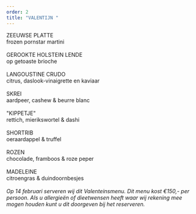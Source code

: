 ```yaml
---
order: 2
title: "VALENTIJN "
---
```

ZEEUWSE PLATTE \
frozen pornstar martini \
\
GEROOKTE HOLSTEIN LENDE\
op getoaste brioche \
\
LANGOUSTINE CRUDO\
citrus, daslook-vinaigrette en kaviaar\
\
SKREI\
aardpeer, cashew & beurre blanc\
\
"KIPPETJE" \
rettich, mierikswortel & dashi \
\
SHORTRIB \
oeraardappel & truffel \
\
ROZEN \
chocolade, framboos & roze peper \
\
MADELEINE \
citroengras & duindoornbesjes \
\
*Op 14 februari serveren wij dit Valenteinsmenu. Dit menu kost €150,- per persoon. Als u allergieën of dieetwensen heeft waar wij rekening mee mogen houden kunt u dit doorgeven bij het reserveren.*